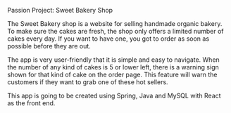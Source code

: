 Passion Project: Sweet Bakery Shop

The Sweet Bakery shop is a website for selling handmade organic bakery. To make sure the cakes are fresh, the shop only offers a limited number of cakes every day. If you want to have one, you got to order as soon as possible before they are out.

The app is very user-friendly that it is simple and easy to navigate. When the number of any kind of cakes is 5 or lower left, there is a warning sign shown for that kind of cake on the order page. This feature will warn the customers if they want to grab one of these hot sellers.

This app is going to be created using Spring, Java and MySQL with React as the front end.